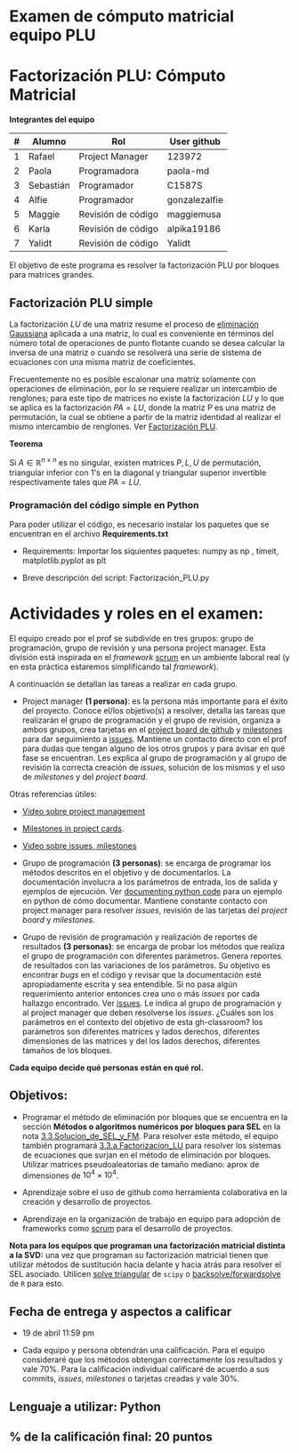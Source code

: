# Examen de cómputo matricial equipo PLU

# Factorización PLU: Cómputo Matricial

**Integrantes del equipo**

| # | Alumno    |        Rol         |      User github       |
|---|-----------|--------------------|------------------------|
| 1 | Rafael    |    Project Manager |      123972            |
| 2 | Paola     |    Programadora    |      paola-md          |
| 3 | Sebastián |    Programador     |      C1587S            |
| 4 | Alfie     |    Programador     |      gonzalezalfie     |
| 5 | Maggie    | Revisión de código |      maggiemusa        |  
| 6 | Karla     | Revisión de código |      alpika19186       |
| 7 | Yalidt    | Revisión de código |      Yalidt            |

El objetivo de este programa es resolver la factorización PLU por bloques para matrices grandes.

## Factorización PLU simple

La factorización $LU$ de una matriz resume el proceso de [eliminación Gaussiana](https://en.wikipedia.org/wiki/Gaussian_elimination) aplicada a una matriz, lo cual es conveniente en términos del número total de operaciones de punto flotante cuando se desea calcular la inversa de una matriz o cuando se resolverá una serie de sistema de ecuaciones con una misma matriz de coeficientes. 

Frecuentemente no es posible escalonar una matriz solamente con operaciones de eliminación, por lo se requiere realizar un intercambio de renglones; para este tipo de matrices no existe la factorización $LU$ y lo que se aplica es la factorización $PA = LU$, donde la matriz P es una matriz de permutación, la cual se obtiene a partir de la matriz identidad al realizar el mismo intercambio de renglones. Ver [Factorización PLU](http://cb.mty.itesm.mx/ma1010/materiales/ma1010-26.pdf).

**Teorema**

Si $A \in  \mathbb{R}^{n \times n}$ es no singular, existen matrices $P, L, U$ de permutación, triangular inferior con $1$'s en la diagonal y triangular superior invertible respectivamente tales que $PA = LU$.

### Programación del código simple en Python

Para poder utilizar el código, es necesario instalar los paquetes que se encuentran en el archivo **Requirements.txt**

* Requirements: Importar los siquientes paquetes: numpy as np , timeit, matplotlib.pyplot as plt

* Breve descripción del script: Factorización_PLU.py












# Actividades y roles en el examen:
El equipo creado por el prof se subdivide en tres grupos: grupo de programación, grupo de revisión y una persona project manager. Esta división está inspirada en el *framework* [scrum](https://www.youtube.com/watch?v=b02ZkndLk1Y&feature=emb_logo) en un ambiente laboral real (y en esta práctica estaremos simplificando tal *framework*).  


A continuación se detallan las tareas a realizar en cada grupo.

* Project manager **(1 persona)**: es la persona más importante para el éxito del proyecto. Conoce el/los objetivo(s) a resolver, detalla las tareas que realizarán el grupo de programación y el grupo de revisión, organiza a ambos grupos, crea tarjetas en el [project board de github](https://help.github.com/en/github/managing-your-work-on-github/creating-a-project-board) y [milestones](https://help.github.com/en/github/managing-your-work-on-github/tracking-the-progress-of-your-work-with-milestones) para dar seguimiento a [issues](https://help.github.com/en/github/managing-your-work-on-github/creating-an-issue). Mantiene un contacto directo con el prof para dudas que tengan alguno de los otros grupos y para avisar en qué fase se encuentran. Les explica al grupo de programación y al grupo de revisión la correcta creación de *issues*, solución de los mismos y el uso de *milestones* y del *project board*.

Otras referencias útiles:

  * [Video sobre project management](https://www.youtube.com/watch?v=ff5cBkPg-bQ)

  * [Milestones in project cards](https://github.blog/changelog/2019-05-30-milestones-in-project-cards/).
  
  * [Video sobre issues, milestones](https://www.youtube.com/watch?v=ukYSRu4k0gs)
  
* Grupo de programación **(3 personas)**: se encarga de programar los métodos descritos en el objetivo y de documentarlos. La documentación involucra a los parámetros de entrada, los de salida y ejemplos de ejecución. Ver [documenting python code](https://realpython.com/documenting-python-code/) para un ejemplo en python de cómo documentar. Mantiene constante contacto con project manager para resolver *issues*, revisión de las tarjetas del *project board* y *milestones*.

* Grupo de revisión de programación y realización de reportes de resultados **(3 personas)**: se encarga de probar los métodos que realiza el grupo de programación con diferentes parámetros. Genera reportes de resultados con las variaciones de los parámetros. Su objetivo es encontrar *bugs* en el código y revisar que la documentación esté apropiadamente escrita y sea entendible. Si no pasa algún requerimiento anterior entonces crea uno o más *issues* por cada hallazgo encontrado. Ver [issues](https://guides.github.com/features/issues/). Le indica al grupo de programación y al project manager que deben resolverse los *issues*. ¿Cuáles son los parámetros en el contexto del objetivo de esta gh-classroom? los parámetros son diferentes matrices y lados derechos, diferentes dimensiones de las matrices y del los lados derechos, diferentes tamaños de los bloques.  

**Cada equipo decide qué personas están en qué rol.**

## Objetivos:

* Programar el método de eliminación por bloques que se encuentra en la sección **Métodos o algoritmos numéricos por bloques para SEL** en la nota [3.3.Solucion_de_SEL_y_FM](https://github.com/ITAM-DS/analisis-numerico-computo-cientifico/blob/master/temas/III.computo_matricial/3.3.Solucion_de_SEL_y_FM.ipynb). Para resolver este método, el equipo también programará [3.3.a.Factorizacion_LU](https://github.com/ITAM-DS/analisis-numerico-computo-cientifico/blob/master/temas/III.computo_matricial/3.3.a.Factorizacion_LU.ipynb) para resolver los sistemas de ecuaciones que surjan en el método de eliminación por bloques. Utilizar matrices pseudoaleatorias de tamaño mediano: aprox de dimensiones de $10^4 \times 10^4$.

* Aprendizaje sobre el uso de github como herramienta colaborativa en la creación y desarrollo de proyectos.

* Aprendizaje en la organización de trabajo en equipo para adopción de frameworks como [scrum](https://www.youtube.com/watch?v=b02ZkndLk1Y&feature=emb_logo) para el desarrollo de proyectos. 

**Nota para los equipos que programan una factorización matricial distinta a la SVD:** una vez que programan su factorización matricial tienen que utilizar métodos de sustitución hacia delante y hacia atrás para resolver el SEL asociado. Utilicen [solve triangular](https://docs.scipy.org/doc/scipy/reference/generated/scipy.linalg.solve_triangular.html) de `scipy` o [backsolve/forwardsolve](https://stat.ethz.ch/R-manual/R-devel/library/base/html/backsolve.html) de `R` para esto.

## Fecha de entrega y aspectos a calificar

* 19 de abril 11:59 pm

* Cada equipo y persona obtendrán una calificación. Para el equipo consideraré que los métodos obtengan correctamente los resultados y vale 70%. Para la calificación individual calificaré de acuerdo a sus commits, *issues*, *milestones* o tarjetas creadas y vale 30%.


## Lenguaje a utilizar: Python


## % de la calificación final: 20 puntos



